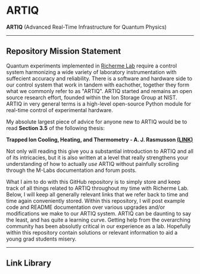 # ARTIQ

**ARTIQ** (Advanced Real-Time Infrastructure for Quantum Physics)  
___

## Repository Mission Statement 

Quantum experiments implemented in [Richerme Lab](https://iontrap.physics.indiana.edu/) require a control system harmonizing a wide variety of laboratory instrumentation with suffecient accuracy and reliability. There is a software 
and hardware side to our control system that work in tandem with eachother, together they form what we commonly refer to as "ARTIQ". ARTIQ started and remains an open source research effort, founded within the Ion Storage Group at NIST. ARTIQ in very general 
terms is a high-level open-source Python module for real-time control of experimental hardware. 

My absolute largest piece of advice for anyone new to ARTIQ would be to read **Section 3.5** of the following thesis: 

**Trapped Ion Cooling, Heating, and Thermometry - A. J. Rasmusson [(LINK)](https://iontrap.physics.indiana.edu/papers/Rasmusson-Thesis.pdf)**

Not only will reading this give you a substantial introduction to ARTIQ and all of its intricacies, but it is also written at a level that really strengthens your understanding of how to actually *use* ARTIQ without painfully scrolling through the M-Labs documentation and forum posts.

What I aim to do with this GitHub repository is to simply store and keep track of all things related to ARTIQ throughout my time with Richerme Lab. Below, I will keep all generally relevant links that we refer back to time and time again conveniently stored. Within this repository, I will post example code and README documentation over various upgrades and/or modifications we make to our ARTIQ system. ARTIQ can be daunting to say the least, and has quite a learning curve. Getting help from the overarching community has been absolutly critical in our experience as a lab. Hopefully within this repository contain solutions or relevant information to aid a young grad students misery. 

___

## Link Library


